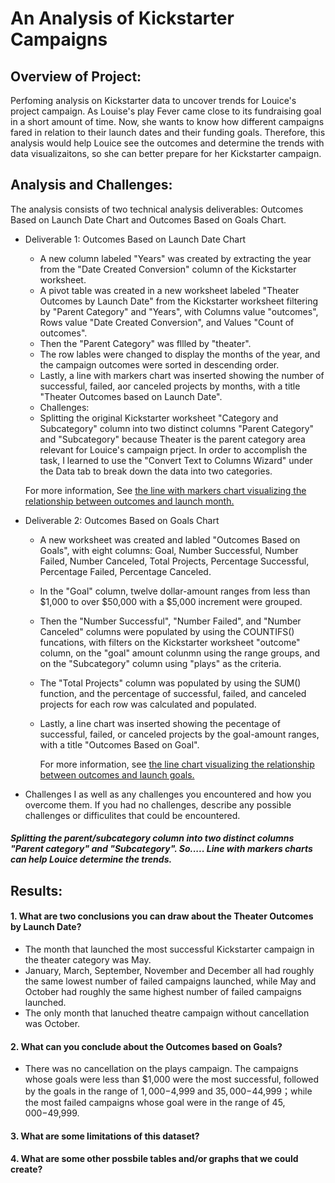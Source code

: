 # An Analysis of Kickstarter Campaigns


## Overview  of Project: 
Perfoming analysis on Kickstarter data to uncover trends for Louice's project campaign. As Louise's play Fever came close to its fundraising goal in a short amount of time. Now, she wants to know how different campaigns fared in relation to their launch dates and their funding goals. Therefore, this analysis would help Louice see the outcomes and determine the trends with data visualizaitons, so she can better prepare for her Kickstarter campaign.


## Analysis and Challenges: 
The analysis consists of two technical analysis deliverables: Outcomes Based on Launch Date Chart and Outcomes Based on Goals Chart. 
* Deliverable 1: Outcomes Based on Launch Date Chart
  * A new column labeled "Years" was created by extracting the year from the "Date Created Conversion" column of the Kickstarter worksheet.
  * A pivot table was created in a new worksheet labeled "Theater Outcomes by Launch Date" from the Kickstarter worksheet filtering by "Parent Category"
    and "Years", with Columns value "outcomes", Rows value "Date Created Conversion", and Values "Count of outcomes". 
  * Then the "Parent Category" was fllled by "theater".
  * The row lables were changed to display the months of the year, and the campaign outcomes were sorted in descending order.
  * Lastly, a line with markers chart was inserted showing the number of successful, failed, aor canceled projects by months, with a title "Theater 
    Outcomes based on Launch Date".
  * Challenges: 
   * Splitting the original Kickstarter worksheet "Category and Subcategory" column into two distinct columns "Parent Category" and "Subcategory"
     because Theater is the parent category area relevant for Louice's campaign prject. In order to accomplish the task, I learned to use the "Convert
     Text to Columns Wizard" under the Data tab to break down the data into two categories.  
     
    For more information, See [the line with markers chart visualizing the relationship between outcomes and launch month.](/Theater_Outcomes_vs_Launch.png)
    
* Deliverable 2: Outcomes Based on Goals Chart
  * A new worksheet was created and labled "Outcomes Based on Goals", with eight columns: Goal, Number Successful, Number Failed, Number Canceled, Total
    Projects, Percentage Successful, Percentage Failed, Percentage Canceled. 
  * In the "Goal" column, twelve dollar-amount ranges from less than $1,000 to over $50,000 with a $5,000 increment were grouped. 
  * Then the "Number Successful", "Number Failed", and "Number Canceled" columns were populated by using the COUNTIFS() funcations, with filters on the 
    Kickstarter worksheet "outcome" column, on the "goal" amount colunmn using the range groups, and on the "Subcategory" column using "plays" as the
    criteria. 
  * The "Total Projects" column was populated by using the SUM() function, and the percentage of successful, failed, and canceled projects for each row
    was calculated and populated.
  * Lastly, a line chart was inserted showing the pecentage of successful, failed, or canceled projects by the goal-amount ranges, with a title 
    "Outcomes Based on Goal".
    
    For more information, see [the line chart visualizing the relationship between outcomes and launch goals.](/Outcomes_vs_Goals.png)
  
* Challenges I 
 as well as any challenges you encountered and how you overcome them. If you had no challenges, describe any possible challenges or difficulites that could be encountered. 

##### Splitting the parent/subcategory column into two distinct columns "Parent category" and "Subcategory". So..... Line with markers charts can help Louice determine the trends. 

## Results:
#### 1. What are two conclusions you can draw about the Theater Outcomes by Launch Date?  
- The month that launched the most successful Kickstarter campaign in the theater category was May. 
- January, March, September, November and December all had roughly the same lowest number of failed campaigns launched, while May and October had roughly the same highest number of failed campaigns launched.
- The only month that lanuched theatre campaign without cancellation was October. 

#### 2.  What can you conclude about the Outcomes based on Goals?
* There was no cancellation on the plays campaign. The campaigns whose goals were less than $1,000 were the most successful, followed by the goals in the range of $1,000-$4,999 and $35,000-$44,999；while the most failed campaigns whose goal were in the range of $45,000-$49,999. 

#### 3. What are some limitations of this dataset?
#### 4.  What are some other possbile tables and/or graphs that we could create?

